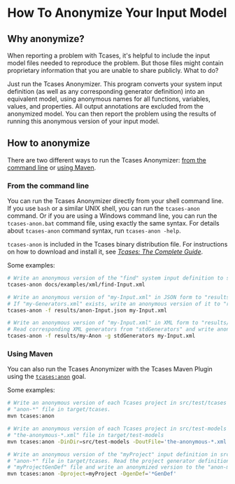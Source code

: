 # How To Anonymize Your Input Model #

## Why anonymize? ##

When reporting a problem with Tcases, it's helpful to include the input model files needed to reproduce the problem.
But those files might contain proprietary information that you are unable to share publicly. What to do?

Just run the Tcases Anonymizer. This program converts your system input definition (as well as any
corresponding generator definition) into an equivalent model, using anonymous names for all functions,
variables, values, and properties. All output annotations are excluded from the anonymized model. You can then
report the problem using the results of running this anonymous version of your input model.

## How to anonymize ##

There are two different ways to run the Tcases Anonymizer: [from the command line](#from-the-command-line) or [using Maven](#using-maven).

### From the command line ###

You can run the Tcases Anonymizer directly from your shell command line. If you use `bash` or a similar UNIX shell, you can run
the `tcases-anon` command. Or if you are using a Windows command line, you can run the `tcases-anon.bat` command file,
using exactly the same syntax.  For details about `tcases-anon` command syntax, run `tcases-anon -help`.

`tcases-anon` is included in the Tcases binary distribution file. For instructions on how to download and install it, see
[*Tcases: The Complete Guide*](http://www.cornutum.org/tcases/docs/Tcases-Guide.htm#install).

Some examples:

```bash
# Write an anonymous version of the "find" system input definition to standard output
tcases-anon docs/examples/xml/find-Input.xml
```

```bash
# Write an anonymous version of "my-Input.xml" in JSON form to "results/anon-Input.json".
# If "my-Generators.xml" exists, write an anonymous version of it to "results/anon-Generators.json".
tcases-anon -f results/anon-Input.json my-Input.xml
```

```bash
# Write an anonymous version of "my-Input.xml" in XML form to "results/my-Anon".
# Read corresponding XML generators from "stdGenerators" and write anonymous generators to "results/my-Anon-Generators.xml".
tcases-anon -f results/my-Anon -g stdGenerators my-Input.xml
```


### Using Maven ###

You can also run the Tcases Anonymizer with the Tcases Maven Plugin
using the [`tcases:anon`](http://www.cornutum.org/tcases/docs/tcases-maven-plugin/anon-mojo.html) goal.

Some examples:

```bash
# Write an anonymous version of each Tcases project in src/test/tcases to a correponding
# "anon-*" file in target/tcases.
mvn tcases:anon 
```

```bash
# Write an anonymous version of each Tcases project in src/test-models to a correponding
# "the-anonymous-*.xml" file in target/test-models
mvn tcases:anon -DinDir=src/test-models -DoutFile='the-anonymous-*.xml' -DoutDir=test-models
```

```bash
# Write an anonymous version of the "myProject" input definition in src/test/tcases to a correponding
# "anon-*" file in target/tcases. Read the project generator definition from the
# "myProjectGenDef" file and write an anonymized version to the "anon-myProject-Generators.*" file.
mvn tcases:anon -Dproject=myProject -DgenDef='*GenDef'
```
